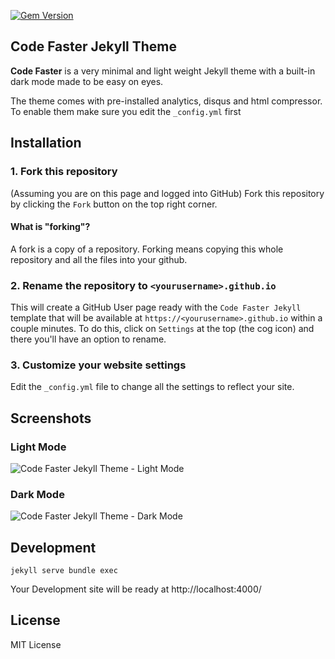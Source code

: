 [![Gem Version](https://badge.fury.io/rb/code-faster-jekyll-theme.svg)](https://badge.fury.io/rb/code-faster-jekyll-theme)

## Code Faster Jekyll Theme

**Code Faster** is a very minimal and light weight Jekyll theme with a built-in dark mode made to be easy on eyes.

The theme comes with pre-installed analytics, disqus and html compressor.
To enable them make sure you edit the `_config.yml` first


## Installation
### 1. Fork this repository

(Assuming you are on this page and logged into GitHub) Fork this repository by clicking the `Fork` button on the top right corner. 

#### What is "forking"?

A fork is a copy of a repository. Forking means copying this whole repository and all the files into your github.


### 2. Rename the repository to `<yourusername>.github.io`

This will create a GitHub User page ready with the `Code Faster Jekyll` template that will be available at `https://<yourusername>.github.io` within a couple minutes.  To do this, click on `Settings` at the top (the cog icon) and there you'll have an option to rename.

### 3. Customize your website settings

Edit the `_config.yml` file to change all the settings to reflect your site.

## Screenshots

### Light Mode

![Code Faster Jekyll Theme - Light Mode](https://user-images.githubusercontent.com/42570659/69276931-3e573c00-0bd7-11ea-816f-8b8d811a6ce3.png)

### Dark Mode
![Code Faster Jekyll Theme - Dark Mode](https://user-images.githubusercontent.com/42570659/69276942-444d1d00-0bd7-11ea-8c46-875ecdee2ee8.png)

## Development

```
jekyll serve bundle exec
```

Your Development site will be ready at http://localhost:4000/


## License
MIT License 

